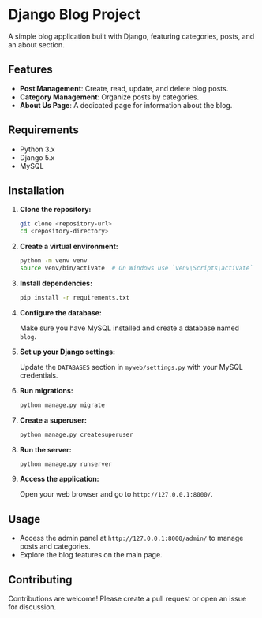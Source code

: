 # Django Blog Project

A simple blog application built with Django, featuring categories, posts, and an about section.

## Features

- **Post Management**: Create, read, update, and delete blog posts.
- **Category Management**: Organize posts by categories.
- **About Us Page**: A dedicated page for information about the blog.

## Requirements

- Python 3.x
- Django 5.x
- MySQL

## Installation

1. **Clone the repository:**

   ```bash
   git clone <repository-url>
   cd <repository-directory>
   ```

2. **Create a virtual environment:**

   ```bash
   python -m venv venv
   source venv/bin/activate  # On Windows use `venv\Scripts\activate`
   ```

3. **Install dependencies:**

   ```bash
   pip install -r requirements.txt
   ```

4. **Configure the database:**

   Make sure you have MySQL installed and create a database named `blog`.

5. **Set up your Django settings:**

   Update the `DATABASES` section in `myweb/settings.py` with your MySQL credentials.

6. **Run migrations:**

   ```bash
   python manage.py migrate
   ```

7. **Create a superuser:**

   ```bash
   python manage.py createsuperuser
   ```

8. **Run the server:**

   ```bash
   python manage.py runserver
   ```

9. **Access the application:**

   Open your web browser and go to `http://127.0.0.1:8000/`.

## Usage

- Access the admin panel at `http://127.0.0.1:8000/admin/` to manage posts and categories.
- Explore the blog features on the main page.

## Contributing

Contributions are welcome! Please create a pull request or open an issue for discussion.
